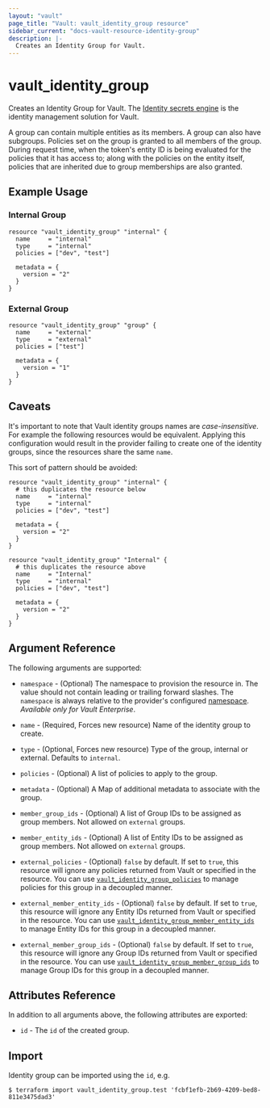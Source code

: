 ```yaml
---
layout: "vault"
page_title: "Vault: vault_identity_group resource"
sidebar_current: "docs-vault-resource-identity-group"
description: |-
  Creates an Identity Group for Vault.
---
```


# vault\_identity\_group

Creates an Identity Group for Vault. The [Identity secrets engine](https://www.vaultproject.io/docs/secrets/identity/index.html) is the identity management solution for Vault.

A group can contain multiple entities as its members. A group can also have subgroups. Policies set on the group is granted to all members of the group. During request time, when the token's entity ID is being evaluated for the policies that it has access to; along with the policies on the entity itself, policies that are inherited due to group memberships are also granted.

## Example Usage

### Internal Group

```hcl
resource "vault_identity_group" "internal" {
  name     = "internal"
  type     = "internal"
  policies = ["dev", "test"]

  metadata = {
    version = "2"
  }
}
```

### External Group

```hcl
resource "vault_identity_group" "group" {
  name     = "external"
  type     = "external"
  policies = ["test"]

  metadata = {
    version = "1"
  }
}
```

## Caveats

It's important to note that Vault identity groups names are *case-insensitive*. For example the following resources would be equivalent.
Applying this configuration would result in the provider failing to create one of the identity groups, since the resources share the same `name`.

This sort of pattern should be avoided:
```hcl
resource "vault_identity_group" "internal" {
  # this duplicates the resource below
  name     = "internal"
  type     = "internal"
  policies = ["dev", "test"]

  metadata = {
    version = "2"
  }
}

resource "vault_identity_group" "Internal" {
  # this duplicates the resource above
  name     = "Internal"
  type     = "internal"
  policies = ["dev", "test"]

  metadata = {
    version = "2"
  }
}
```


## Argument Reference

The following arguments are supported:

* `namespace` - (Optional) The namespace to provision the resource in.
  The value should not contain leading or trailing forward slashes.
  The `namespace` is always relative to the provider's configured [namespace](/docs/providers/vault#namespace).
   *Available only for Vault Enterprise*.

* `name` - (Required, Forces new resource) Name of the identity group to create.

* `type` - (Optional, Forces new resource) Type of the group, internal or external. Defaults to `internal`.

* `policies` - (Optional) A list of policies to apply to the group.

* `metadata` - (Optional) A Map of additional metadata to associate with the group.

* `member_group_ids` - (Optional) A list of Group IDs to be assigned as group members. Not allowed on `external` groups.

* `member_entity_ids` - (Optional) A list of Entity IDs to be assigned as group members. Not allowed on `external` groups.

* `external_policies` - (Optional) `false` by default. If set to `true`, this resource will ignore any policies returned from
  Vault or specified in the resource. You can use [`vault_identity_group_policies`](identity_group_policies.html) to manage
  policies for this group in a decoupled manner.

* `external_member_entity_ids` - (Optional) `false` by default. If set to `true`, this resource will ignore any Entity IDs
  returned from Vault or specified in the resource. You can use
  [`vault_identity_group_member_entity_ids`](identity_group_member_entity_ids.html) to manage Entity IDs for this group in a
  decoupled manner.

* `external_member_group_ids` - (Optional) `false` by default. If set to `true`, this resource will ignore any Group IDs
  returned from Vault or specified in the resource. You can use
  [`vault_identity_group_member_group_ids`](identity_group_member_group_ids.html) to manage Group IDs for this group in a
  decoupled manner.

## Attributes Reference

In addition to all arguments above, the following attributes are exported:

* `id` - The `id` of the created group.

## Import

Identity group can be imported using the `id`, e.g.

```
$ terraform import vault_identity_group.test 'fcbf1efb-2b69-4209-bed8-811e3475dad3'
```
